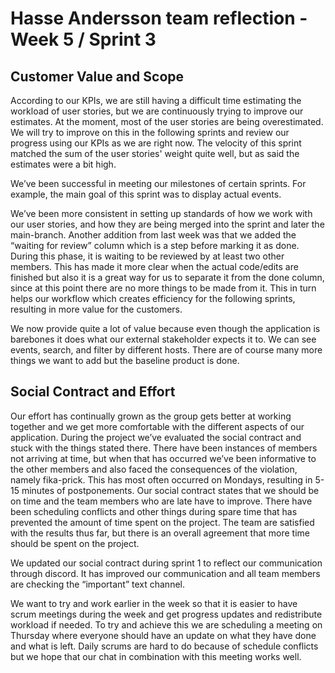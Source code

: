 # Hasse Andersson team reflection - Week 5 / Sprint 3

## Customer Value and Scope
According to our KPIs, we are still having a difficult time estimating the workload of user stories, but we 
are continuously trying to improve our estimates. At the moment, most of the user stories are being overestimated. 
We will try to improve on this in the following sprints and review our progress using our KPIs as we are right now. 
The velocity of this sprint matched the sum of the user stories' weight quite well, but as said the estimates were a bit high. 

We’ve been successful in meeting our milestones of certain sprints. For example, the main goal of this sprint was to display actual events.

We’ve been more consistent in setting up standards of how we work with our user stories, 
and how they are being merged into the sprint and later the main-branch. Another addition from last week was that 
we added the “waiting for review” column which is a step before marking it as done. During this phase, it is waiting to be 
reviewed by at least two other members. This has made it more clear when the actual code/edits are finished but also it is 
a great way for us to separate it from the done column, since at this point there are no more things to be made from it. 
This in turn helps our workflow which creates efficiency for the following sprints, resulting in more value for the customers.

We now provide quite a lot of value because even though the application is barebones it does what our external stakeholder expects it to. 
We can see events, search, and filter by different hosts. There are of course many more things we want to add but the baseline product is done.


## Social Contract and Effort
Our effort has continually grown as the group gets better at working together and we get more comfortable with the different aspects of our application. 
During the project we’ve evaluated the social contract and stuck with the things stated there. There have been instances of members not arriving at time, 
but when that has occurred we’ve been informative to the other members and also faced the consequences of the violation, namely fika-prick. 
This has most often occurred on Mondays, resulting in 5-15 minutes of postponements. Our social contract states that we should be on time 
and the team members who are late have to improve. 
There have been scheduling conflicts and other things during spare time that has prevented the amount of time spent on the project. 
The team are satisfied with the results thus far, but there is an overall agreement that more time should be spent on the project.

We updated our social contract during sprint 1 to reflect our communication through discord. It has improved our communication and all 
team members are checking the “important” text channel.

We want to try and work earlier in the week so that it is easier to have scrum meetings during the week and get progress updates and 
redistribute workload if needed. To try and achieve this we are scheduling a meeting on Thursday where everyone should have an update 
on what they have done and what is left. Daily scrums are hard to do because of schedule conflicts but we hope that our chat in combination 
with this meeting works well. 
